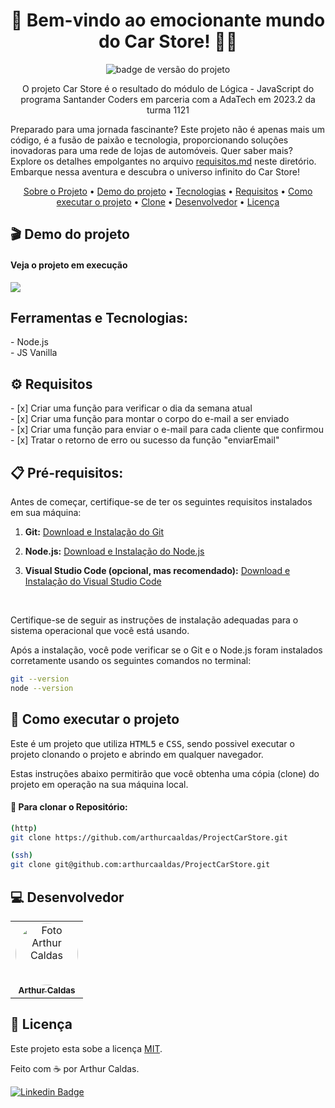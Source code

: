<h1 align="center" id="-sobre-o-projeto">📝 Bem-vindo ao emocionante mundo do Car Store! 🚗✨</h1>
<p align="center">
  <img src="https://img.shields.io/badge/version-1.0.0-green" alt="badge de versão do projeto"/>
</p>

<p align="center">
  O projeto Car Store é o resultado do módulo de Lógica - JavaScript do programa Santander Coders em parceria com a AdaTech em 2023.2 da turma 1121
  
  Preparado para uma jornada fascinante? Este projeto não é apenas mais um código, é a fusão de paixão e tecnologia, proporcionando soluções inovadoras para uma rede de lojas de automóveis. Quer saber mais? Explore os detalhes empolgantes no arquivo <a href="./requisitos.md">requisitos.md</a> neste diretório. Embarque nessa aventura e descubra o universo infinito do Car Store!
</p>

<p align="center">
  <a href="#-sobre-o-projeto">Sobre o Projeto</a> •
  <a href="#-demo-do-projeto">Demo do projeto</a> •
  <a href="#-tecnologias">Tecnologias</a> • 
  <a href="#-requisitos">Requisitos</a> • 
  <a href="#-como-executar-o-projeto">Como executar o projeto</a> • 
  <a href="#-clone">Clone</a> • 
  <a href="#-desenvolvedor">Desenvolvedor</a> • 
  <a href="#-licença">Licença</a>
</p>

<h2 id="-demo-do-projeto">🎬 Demo do projeto </h2>

<h4>Veja o projeto em execução </h4>

<a href="https://leticiavargas.github.io/PlayStore/" target="_blank">
  <img src="https://img.shields.io/badge/Acessar%20Projeto%20-%20web-green">
</a>


<h2 id="-tecnologias">Ferramentas e Tecnologias:</h2>
- Node.js<br>
- JS Vanilla

<h2 id="-requisitos"> ⚙ Requisitos </h2>
- [x] Criar uma função para verificar o dia da semana atual <br>
- [x] Criar uma função para montar o corpo do e-mail a ser enviado<br>
- [x] Criar uma função para enviar o e-mail para cada cliente que confirmou<br>
- [x] Tratar o retorno de erro ou sucesso da função "enviarEmail"


<h2>📋 Pré-requisitos:</h2>

Antes de começar, certifique-se de ter os seguintes requisitos instalados em sua máquina:

1. **Git:** [Download e Instalação do Git](https://git-scm.com/book/pt-br/v2/Come%C3%A7ando-Instalando-o-Git)

2. **Node.js:** [Download e Instalação do Node.js](https://nodejs.org/)

3. **Visual Studio Code (opcional, mas recomendado):** [Download e Instalação do Visual Studio Code](https://code.visualstudio.com/)
<br>

Certifique-se de seguir as instruções de instalação adequadas para o sistema operacional que você está usando.

Após a instalação, você pode verificar se o Git e o Node.js foram instalados corretamente usando os seguintes comandos no terminal:

```bash
git --version
node --version
```

<h2 id="-como-executar-o-projeto">🚀 Como executar o projeto</h2>

Este é um projeto que utiliza <kbd>HTML5</kbd> e <kbd>CSS</kbd>, sendo possivel executar o projeto clonando o projeto e abrindo em qualquer navegador.

Estas instruções abaixo permitirão que você obtenha uma cópia (clone) do projeto em operação na sua máquina local.

<h4 id="-clone">🔗 Para clonar o Repositório:</h4>

```bash
(http) 
git clone https://github.com/arthurcaaldas/ProjectCarStore.git

(ssh)
git clone git@github.com:arthurcaaldas/ProjectCarStore.git
```

<h2 id="-desenvolvedor">💻 Desenvolvedor</h2>
<table>
  <tr>
    <td align="center">
      <a href="https://github.com/Arthurcaaldas/">
        <img style="border-radius: 50%;" src="https://github.com/Arthurcaaldas.png" width="100px;" alt="Foto Arthur Caldas"/>
        <br />
        <sub><b>Arthur Caldas</b></sub>
      </a><br /> 
    </td>
  </tr>
</table>

<h2 id="-licença">📝 Licença </h2>

Este projeto esta sobe a licença [MIT]().

Feito com ☕ por Arthur Caldas.

[![Linkedin Badge](https://img.shields.io/badge/-Arthurcaaldas-blue?style=flat-square&logo=Linkedin&logoColor=white&link=https://www.linkedin.com/in/arthurcaaldas/)](https://www.linkedin.com/in/arthurcaaldas/)